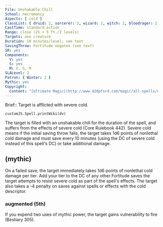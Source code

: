 ```yaml
---
File: Unshakable Chill
School: necromancy
Aspects: [ cold ]
ClassList: { druid: 2, sorcerer: 2, wizard: 2, witch: 2, bloodrager: 2 }
CastTime: standard action
Range: close (25 + 5 ft./2 levels)
Targets: one creature
Duration: 10 minutes/level; see text
SavingThrow: Fortitude negates (see text)
SR: yes
Components:
  V: yes
  S: yes
  M: V, S, M
SLALevel: 2
Patron: { Winter: 2 }
Mythic: yes
Copyright:
  Content: "[Ultimate Magic](http://www.d20pfsrd.com/magic/all-spells/u/unshakable-chill)"
---
```

Brief:: Target is afflicted with severe cold.

```dataviewjs
customJS.Spell.printWiki(dv)
```

The target is filled with an unshakable chill for the duration of the spell, and suffers from the effects of severe cold (Core Rulebook 442). Severe cold means if the initial saving throw fails, the target takes 1d6 points of nonlethal cold damage and must save every 10 minutes (using the DC of severe cold instead of this spell's DC) or take additional damage.


## (mythic)

On a failed save, the target immediately takes 1d6 points of nonlethal cold damage per tier. Add your tier to the DC of any other Fortitude saves the target attempts to resist severe cold as part of the spell's effects. The target also takes a -4 penalty on saves against spells or effects with the cold descriptor.


### augmented (5th)

If you expend two uses of mythic power, the target gains vulnerability to fire (Bestiary 305).
